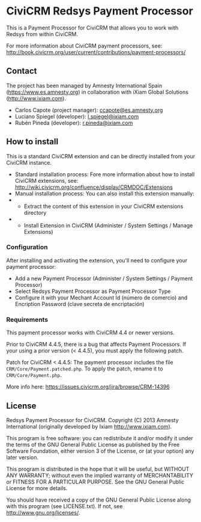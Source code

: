 # CiviCRM Redsys Payment Processor #

This is a Payment Processor for CiviCRM that allows you to work with Redsys from within CiviCRM.

For more information about CiviCRM payment processors, see:
http://book.civicrm.org/user/current/contributions/payment-processors/

## Contact ##

The project has been managed by Amnesty International Spain (https://www.es.amnesty.org) in collaboration with iXiam Global Solutions (http://www.ixiam.com).

* Carlos Capote (project manager): <ccapote@es.amnesty.org>
* Luciano Spiegel (developer): <l.spiegel@ixiam.com>
* Rubén Pineda (developer): <r.pineda@ixiam.com>

## How to install ##

This is a standard CiviCRM extension and can be directly installed from your CiviCRM instance.

* Standard installation process: Fore more information about how to install CiviCRM extensions, see: http://wiki.civicrm.org/confluence/display/CRMDOC/Extensions
* Manual installation process: You can also install this extension manually:
* * Extract the content of this extension in your CiviCRM extensions directory
* * Install Extension in CiviCRM (Administer / System Settings / Manage Extensions)

### Configuration ###

After installing and activating the extension, you'll need to configure your payment processor:

* Add a new Payment Processor (Administer / System Settings / Payment Processor)
* Select Redsys Payment Processor as Payment Processor Type
* Configure it with your Mechant Account Id (número de comercio) and Encription Password (clave secreta de encriptación)

### Requirements ###

This payment processor works with CiviCRM 4.4 or newer versions.

Prior to CiviCRM 4.4.5, there is a bug that affects Payment Processors. If your using a prior version (< 4.4.5), you must apply the following patch.

Patch for CiviCRM < 4.4.5: The payment processor includes the file `CRM/Core/Payment.patched.php`. To apply the patch, rename it to `CRM/Core/Payment.php`.

More info here: https://issues.civicrm.org/jira/browse/CRM-14396

## License ##

Redsys Payment Processor for CiviCRM. Copyright (C) 2013 Amnesty International (originally developed by Ixiam http://www.ixiam.com).

This program is free software: you can redistribute it and/or modify it under the terms of the GNU General Public License as published by the Free Software Foundation, either version 3 of the License, or (at your option) any later version.

This program is distributed in the hope that it will be useful, but WITHOUT ANY WARRANTY; without even the implied warranty of MERCHANTABILITY or FITNESS FOR A PARTICULAR PURPOSE. See the GNU General Public License for more details.

You should have received a copy of the GNU General Public License along with this program (see LICENSE.txt). If not, see http://www.gnu.org/licenses/.
